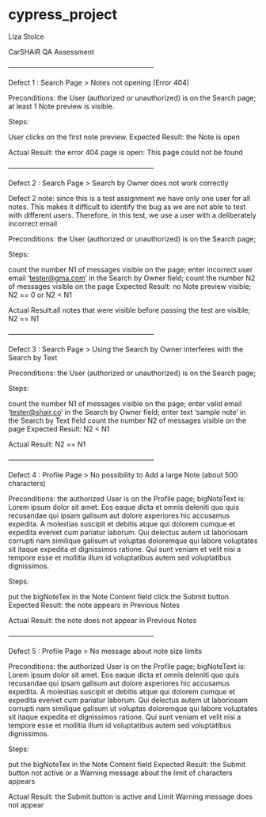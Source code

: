 # cypress_project

Liza Stolce

CarSHAiR QA Assessment

—————————————————————

Defect 1 : Search Page > Notes not opening (Error 404)

Preconditions: the User (authorized or unauthorized) is on the Search page; at least 1 Note preview is visible.

Steps:

User clicks on the first note preview.
Expected Result: the Note is open

Actual Result: the error 404 page is open: This page could not be found

—————————————————————

Defect 2 : Search Page > Search by Owner does not work correctly

Defect 2 note: since this is a test assignment we have only one user for all notes. This makes it difficult to identify the bug as we are not able to test with different users. Therefore, in this test, we use a user with a deliberately incorrect email

Preconditions: the User (authorized or unauthorized) is on the Search page;

Steps:

count the number N1 of messages visible on the page;
enter incorrect user email ‘tester@gma.com’ in the Search by Owner field;
count the number N2 of messages visible on the page
Expected Result: no Note preview visible; N2 == 0 or N2 < N1

Actual Result:all notes that were visible before passing the test are visible; N2 == N1

—————————————————————

Defect 3 : Search Page > Using the Search by Owner interferes with the Search by Text

Preconditions: the User (authorized or unauthorized) is on the Search page;

Steps:

count the number N1 of messages visible on the page;
enter valid email ‘tester@shair.co’ in the Search by Owner field;
enter text ‘sample note’ in the Search by Text field
count the number N2 of messages visible on the page
Expected Result: N2 < N1

Actual Result: N2 == N1

—————————————————————

Defect 4 : Profile Page > No possibility to Add a large Note (about 500 characters)

Preconditions: the authorized User is on the Profile page; bigNoteText is:
Lorem ipsum dolor sit amet. Eos eaque dicta et omnis deleniti quo quis recusandae qui ipsam galisum aut dolore asperiores hic accusamus expedita. A molestias suscipit et debitis atque qui dolorem cumque et expedita eveniet cum pariatur laborum. Qui delectus autem ut laboriosam corrupti nam similique galisum ut voluptas doloremque qui labore voluptates sit itaque expedita et dignissimos ratione. Qui sunt veniam et velit nisi a tempore esse et mollitia illum id voluptatibus autem sed voluptatibus dignissimos.

Steps:

put the bigNoteTex in the Note Content field
click the Submit button
Expected Result: the note appears in Previous Notes

Actual Result: the note does not appear in Previous Notes

—————————————————————

Defect 5 : Profile Page > No message about note size limits

Preconditions: the authorized User is on the Profile page; bigNoteText is:
Lorem ipsum dolor sit amet. Eos eaque dicta et omnis deleniti quo quis recusandae qui ipsam galisum aut dolore asperiores hic accusamus expedita. A molestias suscipit et debitis atque qui dolorem cumque et expedita eveniet cum pariatur laborum. Qui delectus autem ut laboriosam corrupti nam similique galisum ut voluptas doloremque qui labore voluptates sit itaque expedita et dignissimos ratione. Qui sunt veniam et velit nisi a tempore esse et mollitia illum id voluptatibus autem sed voluptatibus dignissimos.

Steps:

put the bigNoteTex in the Note Content field
Expected Result: the Submit button not active or a Warning message about the limit of characters appears

Actual Result: the Submit button is active and Limit Warning message does not appear
